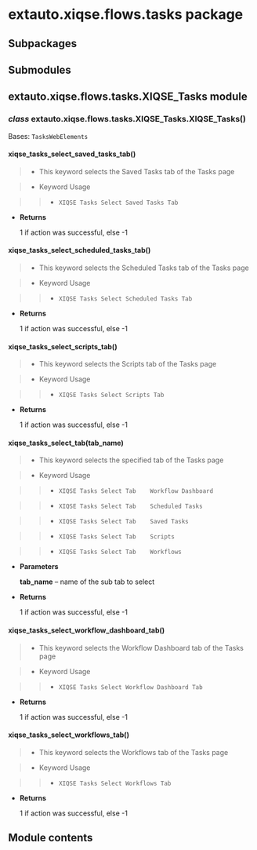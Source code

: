 # extauto.xiqse.flows.tasks package

## Subpackages

## Submodules

## extauto.xiqse.flows.tasks.XIQSE_Tasks module


### _class_ extauto.xiqse.flows.tasks.XIQSE_Tasks.XIQSE_Tasks()
Bases: `TasksWebElements`


#### xiqse_tasks_select_saved_tasks_tab()
> 
> * This keyword selects the Saved Tasks tab of the Tasks page


> * Keyword Usage

> > 
> > * `XIQSE Tasks Select Saved Tasks Tab`


* **Returns**

    1 if action was successful, else -1



#### xiqse_tasks_select_scheduled_tasks_tab()
> 
> * This keyword selects the Scheduled Tasks tab of the Tasks page


> * Keyword Usage

> > 
> > * `XIQSE Tasks Select Scheduled Tasks Tab`


* **Returns**

    1 if action was successful, else -1



#### xiqse_tasks_select_scripts_tab()
> 
> * This keyword selects the Scripts tab of the Tasks page


> * Keyword Usage

> > 
> > * `XIQSE Tasks Select Scripts Tab`


* **Returns**

    1 if action was successful, else -1



#### xiqse_tasks_select_tab(tab_name)
> 
> * This keyword selects the specified tab of the Tasks page


> * Keyword Usage

> > 
> > * `XIQSE Tasks Select Tab    Workflow Dashboard`


> > * `XIQSE Tasks Select Tab    Scheduled Tasks`


> > * `XIQSE Tasks Select Tab    Saved Tasks`


> > * `XIQSE Tasks Select Tab    Scripts`


> > * `XIQSE Tasks Select Tab    Workflows`


* **Parameters**

    **tab_name** – name of the sub tab to select



* **Returns**

    1 if action was successful, else -1



#### xiqse_tasks_select_workflow_dashboard_tab()
> 
> * This keyword selects the Workflow Dashboard tab of the Tasks page


> * Keyword Usage

> > 
> > * `XIQSE Tasks Select Workflow Dashboard Tab`


* **Returns**

    1 if action was successful, else -1



#### xiqse_tasks_select_workflows_tab()
> 
> * This keyword selects the Workflows tab of the Tasks page


> * Keyword Usage

> > 
> > * `XIQSE Tasks Select Workflows Tab`


* **Returns**

    1 if action was successful, else -1


## Module contents
